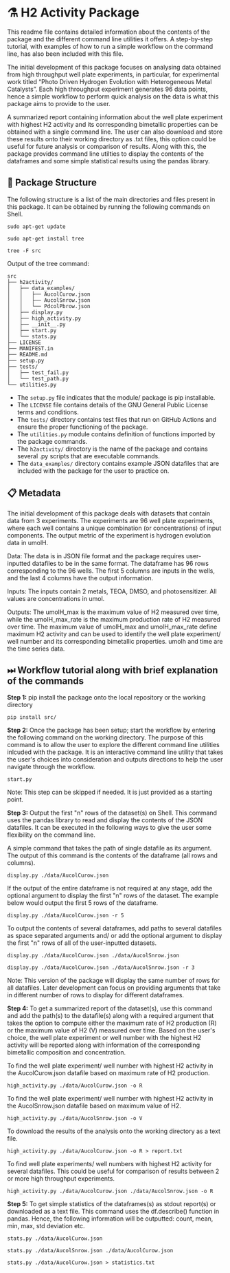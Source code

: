 # ⚗️ H2 Activity Package 

This readme file contains detailed information about the contents of the package and the different command line utilities it offers. 
A step-by-step tutorial, with examples of how to run a simple workflow on the command line, has also been included with this file. 

The initial development of this package focuses on analysing data obtained from high throughput well plate experiments, in particular, for experimental work titled
“Photo Driven Hydrogen Evolution with Heterogeneous Metal Catalysts”. Each high throughput experiment generates 96 data points, hence a simple workflow to perform 
quick analysis on the data is what this package aims to provide to the user. 

A summarized report containing information about the well plate experiment with highest H2 activity and its corresponding bimetallic properties 
can be obtained with a single command line. The user can also download and store these results onto their working directory as .txt files, 
this option could be useful for future analysis or comparison of results. Along with this, the package provides command line utilties to display the contents of the dataframes 
and some simple statistical results using the pandas library.

## 🌳 Package Structure

The following structure is a list of the main directories and files present in this package. 
It can be obtained by running the following commands on Shell. 

    sudo apt-get update

    sudo apt-get install tree
    
    tree -F src

Output of the tree command: 

    src
    ├── h2activity/
    │   ├── data_examples/
    │   │   ├── AucolCurow.json
    │   │   ├── AucolSnrow.json
    │   │   └── PdcolPbrow.json
    │   ├── display.py
    │   ├── high_activity.py
    │   ├── __init__.py
    │   ├── start.py
    │   └── stats.py
    ├── LICENSE
    ├── MANIFEST.in
    ├── README.md
    ├── setup.py
    ├── tests/
    │   ├── test_fail.py
    │   └── test_path.py
    └── utilities.py

- The `setup.py` file indicates that the module/ package is pip installable.
- The `LICENSE` file contains details of the GNU General Public License terms and conditions. 
- The `tests/` directory contains test files that run on GitHub Actions and ensure the proper functioning of the package.
- The `utilities.py` module contains definition of functions imported by the package commands.
- The `h2activity/` directory is the name of the package and contains several .py scripts that are executable commands.
- The `data_examples/` directory contains example JSON datafiles that are included with the package for the user to practice on.

## 📋 Metadata

The initial development of this package deals with datasets that contain data from 3 experiments. 
The experiments are 96 well plate experiments, where each well contains a unique combination (or concentrations) of input components. 
The output metric of the experiment is hydrogen evolution data in umolH. 

Data:
The data is in JSON file format and the package requires user-inputted datafiles to be in the same format. 
The dataframe has 96 rows corresponding to the 96 wells. The first 5 columns are inputs in the wells, and the last 4 columns have the output information. 

Inputs:
The inputs contain 2 metals, TEOA, DMSO, and photosensitizer. All values are concentrations in umol. 

Outputs:
The umolH_max is the maximum value of H2 measured over time, while the umolH_max_rate is the maximum production rate of H2 measured over time.
The maximum value of umolH_max and umolH_max_rate define maximum H2 activity and can be used to identify the well plate experiment/ well number and its
corresponding bimetallic properties.
umolh and time are the time series data.

## ⏭ Workflow tutorial along with brief explanation of the commands
**Step 1:** pip install the package onto the local repository or the working directory

    pip install src/

**Step 2:** Once the package has been setup; start the workflow by entering the following command on the working directory. The purpose of this command is to allow the user to explore the different 
command line utilities inlcuded with the package. It is an interactive command line utility that takes the user's choices into consideration and outputs directions to help the user navigate 
through the workflow.

    start.py

Note: This step can be skipped if needed. It is just provided as a starting point.

**Step 3:** Output the first "n" rows of the dataset(s) on Shell. This command uses the pandas library to read and display the contents of the JSON datafiles.
It can be executed in the following ways to give the user some flexibility on the command line.

A simple command that takes the path of single datafile as its argument. The output of this command is the contents of the dataframe (all rows and columns). 

    display.py ./data/AucolCurow.json 

If the output of the entire dataframe is not required at any stage, add the optional argument to display the first "n" rows of the dataset. 
The example below would output the first 5 rows of the dataframe.

    display.py ./data/AucolCurow.json -r 5

To output the contents of several dataframes, add paths to several datafiles as space separated arguments and/ or add the optional argument to display the first "n" rows of 
all of the user-inputted datasets.

    display.py ./data/AucolCurow.json ./data/AucolSnrow.json 

    display.py ./data/AucolCurow.json ./data/AucolSnrow.json -r 3

Note: This version of the package will display the same number of rows for all datafiles. Later development can focus on providing arguments that take in different number of rows to display for
different dataframes.

**Step 4:** To get a summarized report of the dataset(s), use this command and add the path(s) to the datafile(s) along with a required argument that takes the option to compute either the 
maximum rate of H2 production (R) or the maximum value of H2 (V) measured over time. Based on the user's choice, the well plate experiment or well number with the highest H2 activity 
will be reported along with information of the corresponding bimetallic composition and concentration.

To find the well plate experiment/ well number with highest H2 activity in the AucolCurow.json datafile based on maximum rate of H2 production.

    high_activity.py ./data/AucolCurow.json -o R

To find the well plate experiment/ well number with highest H2 activity in the AucolSnrow.json datafile based on maximum value of H2.

    high_activity.py ./data/AucolSnrow.json -o V

To download the results of the analysis onto the working directory as a text file. 

    high_activity.py ./data/AucolCurow.json -o R > report.txt

To find well plate experiments/ well numbers with highest H2 activity for several datafiles. This could be useful for comparison of results between 2 or more high throughput experiments.

    high_activity.py ./data/AucolCurow.json ./data/AucolSnrow.json -o R 

**Step 5:** To get simple statistics of the dataframes(s) as stdout report(s) or downloaded as a text file. This command uses the df.describe() function in pandas. 
Hence, the following information will be outputted: count, mean, min, max, std deviation etc. 

    stats.py ./data/AucolCurow.json

    stats.py ./data/AucolSnrow.json ./data/AucolCurow.json

    stats.py ./data/AucolCurow.json > statistics.txt
